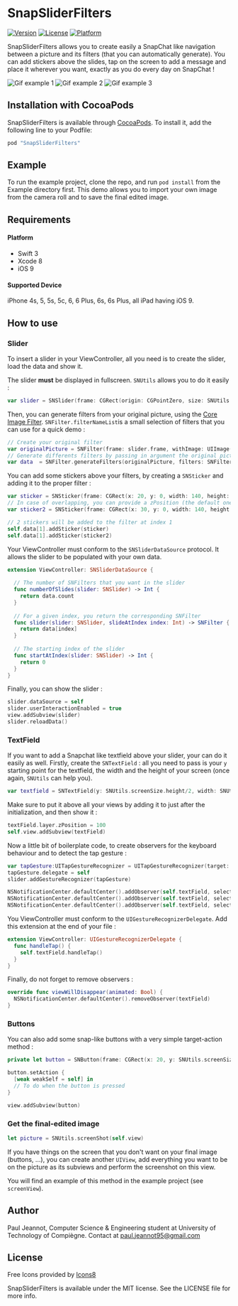 # SnapSliderFilters

[![Version](https://img.shields.io/cocoapods/v/SnapSliderFilters.svg?style=flat)](http://cocoapods.org/pods/SnapSliderFilters)
[![License](https://img.shields.io/cocoapods/l/SnapSliderFilters.svg?style=flat)](http://cocoapods.org/pods/SnapSliderFilters)
[![Platform](https://img.shields.io/cocoapods/p/SnapSliderFilters.svg?style=flat)](http://cocoapods.org/pods/SnapSliderFilters)

SnapSliderFilters allows you to create easily a SnapChat like navigation between a picture and its filters (that you can automatically generate). You can add stickers above the slides, tap on the screen to add a message and place it wherever you want, exactly as you do every day on SnapChat !

![Gif example 1](https://media.giphy.com/media/l0K4a2gNdOxrMH3Tq/giphy.gif)
![Gif example 2](https://media.giphy.com/media/26FxxUyEKHtLQHwrK/giphy.gif)
![Gif example 3](https://media.giphy.com/media/oXPF7y8JHUJsQ/giphy.gif)

## Installation with CocoaPods

SnapSliderFilters is available through [CocoaPods](http://cocoapods.org). To install
it, add the following line to your Podfile:

```ruby
pod "SnapSliderFilters"
```

## Example

To run the example project, clone the repo, and run `pod install` from the Example directory first.
This demo allows you to import your own image from the camera roll and to save the final edited image.

## Requirements

#### Platform

- Swift 3
- Xcode 8
- iOS 9

#### Supported Device

iPhone 4s, 5, 5s, 5c, 6, 6 Plus, 6s, 6s Plus, all iPad having iOS 9.

## How to use

### Slider

To insert a slider in your ViewController, all you need is to create the slider, load the data and show it.

The slider **must** be displayed in fullscreen. `SNUtils` allows you to do it easily :
```swift
var slider = SNSlider(frame: CGRect(origin: CGPointZero, size: SNUtils.screenSize))
```

Then, you can generate filters from your original picture, using the [Core Image Filter](https://developer.apple.com/library/mac/documentation/GraphicsImaging/Reference/CoreImageFilterReference/). `SNFilter.filterNameList`is a small selection of filters that you can use for a quick demo :
```swift 
// Create your original filter
var originalPicture = SNFilter(frame: slider.frame, withImage: UIImage(named: "yourPicture")!)
// Generate differents filters by passing in argument the original picture and an array of filter's name
var data  = SNFilter.generateFilters(originalPicture, filters: SNFilter.filterNameList)
```

You can add some stickers above your filters, by creating a `SNSticker` and adding it to the proper filter :
```swift
var sticker = SNSticker(frame: CGRect(x: 20, y: 0, width: 140, height: 140), image: UIImage(named: "sticker1")!)
// In case of overlapping, you can provide a zPosition (the default one is 0)
var sticker2 = SNSticker(frame: CGRect(x: 30, y: 0, width: 140, height: 140), image: UIImage(named: "sticker2")!, atZPosition: 2))

// 2 stickers will be added to the filter at index 1
self.data[1].addSticker(sticker)
self.data[1].addSticker(sticker2)
```

Your ViewController must conform to the `SNSliderDataSource` protocol. It allows the slider to be populated with your own data.

```swift
extension ViewController: SNSliderDataSource {
  
  // The number of SNFilters that you want in the slider
  func numberOfSlides(slider: SNSlider) -> Int {
    return data.count
  }
  
  // For a given index, you return the corresponding SNFilter
  func slider(slider: SNSlider, slideAtIndex index: Int) -> SNFilter {
    return data[index]
  }
  
  // The starting index of the slider
  func startAtIndex(slider: SNSlider) -> Int {
    return 0
  }
}
```

Finally, you can show the slider :

```swift 
slider.dataSource = self
slider.userInteractionEnabled = true
view.addSubview(slider)
slider.reloadData()
```

### TextField

If you want to add a Snapchat like textfield above your slider, your can do it easily as well. Firstly, create the `SNTextField` : all you need to pass is your `y` starting point for the textfield, the width and the height of your screen (once again, `SNUtils` can help you).

```swift
var textfield = SNTextField(y: SNUtils.screenSize.height/2, width: SNUtils.screenSize.width, heightOfScreen: SNUtils.screenSize.height)
```

Make sure to put it above all your views by adding it to just after the initialization, and then show it :
```swift 
textField.layer.zPosition = 100
self.view.addSubview(textField)
```

Now a little bit of boilerplate code, to create observers for the keyboard behaviour and to detect the tap gesture :
```swift 
var tapGesture:UITapGestureRecognizer = UITapGestureRecognizer(target: self, action: #selector(handleTap))
tapGesture.delegate = self
slider.addGestureRecognizer(tapGesture)

NSNotificationCenter.defaultCenter().addObserver(self.textField, selector: #selector(SNTextField.keyboardWillShow(_:)), name: UIKeyboardWillShowNotification, object: nil)
NSNotificationCenter.defaultCenter().addObserver(self.textField, selector: #selector(SNTextField.keyboardWillHide(_:)), name: UIKeyboardWillHideNotification, object: nil)
NSNotificationCenter.defaultCenter().addObserver(self.textField, selector: #selector(SNTextField.keyboardTypeChanged(_:)), name: UIKeyboardDidShowNotification, object: nil)
```

You ViewController must conform to the `UIGestureRecognizerDelegate`. Add this extension at the end of your file :

```swift 
extension ViewController: UIGestureRecognizerDelegate {
  func handleTap() {
    self.textField.handleTap()
  }
}
```

Finally, do not forget to remove observers :
```swift
override func viewWillDisappear(animated: Bool) {
  NSNotificationCenter.defaultCenter().removeObserver(textField)
}
```

### Buttons

You can also add some snap-like buttons with a very simple target-action method :

```swift
private let button = SNButton(frame: CGRect(x: 20, y: SNUtils.screenSize.height - 35, width: 33, height: 30), withImageNamed: "saveButton")

button.setAction {
  [weak weakSelf = self] in
  // To do when the button is pressed
}

view.addSubview(button)
```

### Get the final-edited image

```swift
let picture = SNUtils.screenShot(self.view)
```

If you have things on the screen that you don't want on your final image (buttons, ...), you can create another `UIView`, add everything you want to be on the picture as its subviews and perform the screenshot on this view.

You will find an example of this method in the example project (see `screenView`).

## Author

Paul Jeannot, Computer Science & Engineering student at University of Technology of Compiègne.
Contact at paul.jeannot95@gmail.com

## License

Free Icons provided by [Icons8](https://icons8.com)

SnapSliderFilters is available under the MIT license. See the LICENSE file for more info.
